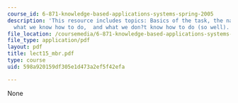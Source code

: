 ```yaml
---
course_id: 6-871-knowledge-based-applications-systems-spring-2005
description: 'This resource includes topics: Basics of the task, the nature of models,
  what we know how to do,  and what we don?t know how to do (so well).'
file_location: /coursemedia/6-871-knowledge-based-applications-systems-spring-2005/598a920159df305e1d473a2ef5f42efa_lect15_mbr.pdf
file_type: application/pdf
layout: pdf
title: lect15_mbr.pdf
type: course
uid: 598a920159df305e1d473a2ef5f42efa

---
```

None